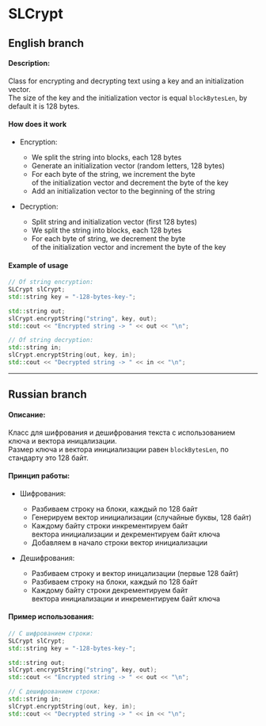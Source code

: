 # SLCrypt

## English branch
#### Description:
Class for encrypting and decrypting text using a key and an initialization vector.\
The size of the key and the initialization vector is equal `blockBytesLen`, by default it is 128 bytes.
#### How does it work
* Encryption:
  * We split the string into blocks, each 128 bytes
  * Generate an initialization vector (random letters, 128 bytes)
  * For each byte of the string, we increment the byte\
    of the initialization vector and decrement the byte of the key
  * Add an initialization vector to the beginning of the string

* Decryption:
  * Split string and initialization vector (first 128 bytes)
  * We split the string into blocks, each 128 bytes
  * For each byte of string, we decrement the byte\
    of the initialization vector and increment the byte of the key
  
#### Example of usage
```C++
// Of string encryption:
SLCrypt slCrypt;
std::string key = "-128-bytes-key-";

std::string out;
slCrypt.encryptString("string", key, out);
std::cout << "Encrypted string -> " << out << "\n";

// Of string decryption:
std::string in;
slCrypt.encryptString(out, key, in);
std::cout << "Decrypted string -> " << in << "\n";
```
___
## Russian branch
#### Описание:
Класс для шифрования и дешифрования текста с использованием ключа и вектора иницализации.\
Размер ключа и вектора инициализации равен `blockBytesLen`, по стандарту это 128 байт.
#### Принцип работы:
* Шифрования:
  * Разбиваем строку на блоки, каждый по 128 байт
  * Генерируем вектор инициализации (случайные буквы, 128 байт)
  * Каждому байту строки инкрементируем байт\
    вектора инициализации и декрементируем байт ключа 
  * Добавляем в начало строки вектор инициализации
  
* Дешифрования:
  * Разбиваем строку и вектор иницализации (первые 128 байт)
  * Разбиваем строку на блоки, каждый по 128 байт
  * Каждому байту строки декрементируем байт\
		вектора инициализации и инкрементируем байт ключа
#### Пример использования:
```C++
// С шифрованием строки:
SLCrypt slCrypt;
std::string key = "-128-bytes-key-";

std::string out;
slCrypt.encryptString("string", key, out);
std::cout << "Encrypted string -> " << out << "\n";

// С дешифрованием строки:
std::string in;
slCrypt.encryptString(out, key, in);
std::cout << "Decrypted string -> " << in << "\n";
```
